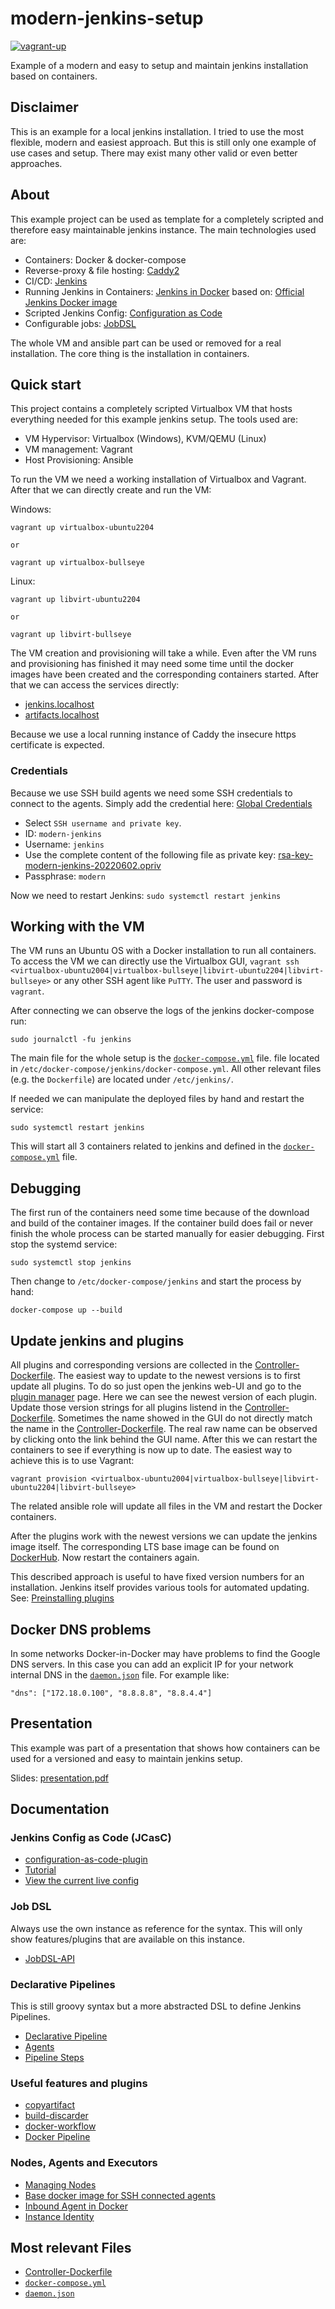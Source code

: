 modern-jenkins-setup
====================

[![vagrant-up](https://github.com/langchr86/modern-jenkins-setup/actions/workflows/vagrant-up.yml/badge.svg)](https://github.com/langchr86/modern-jenkins-setup/actions/workflows/vagrant-up.yml)

Example of a modern and easy to setup and maintain jenkins installation based on containers.



Disclaimer
----------

This is an example for a local jenkins installation.
I tried to use the most flexible, modern and easiest approach.
But this is still only one example of use cases and setup.
There may exist many other valid or even better approaches.


About
-----

This example project can be used as template for a completely scripted
and therefore easy maintainable jenkins instance.
The main technologies used are:

* Containers: Docker & docker-compose
* Reverse-proxy & file hosting: [Caddy2](https://caddyserver.com/v2)
* CI/CD: [Jenkins](https://www.jenkins.io/)
* Running Jenkins in Containers: [Jenkins in Docker](https://www.jenkins.io/doc/book/installing/docker/)
  based on: [Official Jenkins Docker image](https://github.com/jenkinsci/docker/blob/master/README.md)
* Scripted Jenkins Config: [Configuration as Code](https://plugins.jenkins.io/configuration-as-code/)
* Configurable jobs: [JobDSL](https://plugins.jenkins.io/job-dsl/)

The whole VM and ansible part can be used or removed for a real installation.
The core thing is the installation in containers.


Quick start
-----------

This project contains a completely scripted Virtualbox VM that hosts everything needed for this example jenkins setup.
The tools used are:

* VM Hypervisor: Virtualbox (Windows), KVM/QEMU (Linux)
* VM management: Vagrant
* Host Provisioning: Ansible

To run the VM we need a working installation of Virtualbox and Vagrant.
After that we can directly create and run the VM:

Windows:
~~~~~~
vagrant up virtualbox-ubuntu2204

or

vagrant up virtualbox-bullseye
~~~~~~

Linux:
~~~~~~
vagrant up libvirt-ubuntu2204

or

vagrant up libvirt-bullseye
~~~~~~

The VM creation and provisioning will take a while.
Even after the VM runs and provisioning has finished it may need some time until the docker images
have been created and the corresponding containers started.
After that we can access the services directly:

* [jenkins.localhost](https://jenkins.localhost/)
* [artifacts.localhost](https://artifacts.localhost/)

Because we use a local running instance of Caddy the insecure https certificate is expected.


### Credentials

Because we use SSH build agents we need some SSH credentials to connect to the agents.
Simply add the credential here: [Global Credentials](https://jenkins.localhost/credentials/store/system/domain/_/newCredentials)

* Select `SSH username and private key`.
* ID: `modern-jenkins`
* Username: `jenkins`
* Use the complete content of the following file as private key: [rsa-key-modern-jenkins-20220602.opriv](credentials/rsa-key-modern-jenkins-20220602.opriv)
* Passphrase: `modern`

Now we need to restart Jenkins: `sudo systemctl restart jenkins`


Working with the VM
-------------------

The VM runs an Ubuntu OS with a Docker installation to run all containers.
To access the VM we can directly use the Virtualbox GUI, `vagrant ssh <virtualbox-ubuntu2004|virtualbox-bullseye|libvirt-ubuntu2204|libvirt-bullseye>` or any other SSH agent like `PuTTY`.
The user and password is `vagrant`.

After connecting we can observe the logs of the jenkins docker-compose run:

~~~~~~
sudo journalctl -fu jenkins
~~~~~~

The main file for the whole setup is the [`docker-compose.yml`] file.
file located in `/etc/docker-compose/jenkins/docker-compose.yml`.
All other relevant files (e.g. the `Dockerfile`) are located under `/etc/jenkins/`.

If needed we can manipulate the deployed files by hand and restart the service:

~~~~~~
sudo systemctl restart jenkins
~~~~~~

This will start all 3 containers related to jenkins and defined in the [`docker-compose.yml`] file.



Debugging
---------

The first run of the containers need some time because of the download and build of the container images.
If the container build does fail or never finish the whole process can be started manually for easier debugging.
First stop the systemd service:

~~~~~~
sudo systemctl stop jenkins
~~~~~~

Then change to `/etc/docker-compose/jenkins` and start the process by hand:

~~~~~~
docker-compose up --build
~~~~~~



Update jenkins and plugins
--------------------------

All plugins and corresponding versions are collected in the [Controller-Dockerfile].
The easiest way to update to the newest versions is to first update all plugins.
To do so just open the jenkins web-UI and go to the [plugin manager](https://jenkins.localhost/pluginManager/) page.
Here we can see the newest version of each plugin.
Update those version strings for all plugins listend in the [Controller-Dockerfile].
Sometimes the name showed in the GUI do not directly match the name in the [Controller-Dockerfile].
The real raw name can be observed by clicking onto the link behind the GUI name.
After this we can restart the containers to see if everything is now up to date.
The easiest way to achieve this is to use Vagrant:

~~~~~~
vagrant provision <virtualbox-ubuntu2004|virtualbox-bullseye|libvirt-ubuntu2204|libvirt-bullseye>
~~~~~~

The related ansible role will update all files in the VM and restart the Docker containers.

After the plugins work with the newest versions we can update the jenkins image itself.
The corresponding LTS base image can be found on [DockerHub](https://hub.docker.com/r/jenkins/jenkins/tags?page=1&name=lts-jdk11).
Now restart the containers again.

This described approach is useful to have fixed version numbers for an installation.
Jenkins itself provides various tools for automated updating.
See: [Preinstalling plugins](https://github.com/jenkinsci/docker/blob/master/README.md#preinstalling-plugins)



Docker DNS problems
-------------------

In some networks Docker-in-Docker may have problems to find the Google DNS servers.
In this case you can add an explicit IP for your network internal DNS in the [`daemon.json`] file.
For example like:

~~~~~~
"dns": ["172.18.0.100", "8.8.8.8", "8.8.4.4"]
~~~~~~



Presentation
------------

This example was part of a presentation that shows how containers can be used
for a versioned and easy to maintain jenkins setup.

Slides: [presentation.pdf](docs/presentation.pdf)



Documentation
-------------


### Jenkins Config as Code (JCasC)

* [configuration-as-code-plugin](https://github.com/jenkinsci/configuration-as-code-plugin/blob/master/README.md)
* [Tutorial](https://opensource.com/article/20/4/jcasc-jenkins)
* [View the current live config](https://jenkins.localhost/configuration-as-code/viewExport)


### Job DSL

Always use the own instance as reference for the syntax.
This will only show features/plugins that are available on this instance.

* [JobDSL-API](https://jenkins.localhost/plugin/job-dsl/api-viewer/index.html#)


### Declarative Pipelines

This is still groovy syntax but a more abstracted DSL to define Jenkins Pipelines.

* [Declarative Pipeline](https://www.jenkins.io/doc/book/pipeline/syntax/)
* [Agents](https://www.jenkins.io/doc/book/pipeline/syntax/#agent)
* [Pipeline Steps](https://www.jenkins.io/doc/pipeline/steps/)


### Useful features and plugins

* [copyartifact](https://www.jenkins.io/doc/pipeline/steps/copyartifact/)
* [build-discarder](https://plugins.jenkins.io/build-discarder/)
* [docker-workflow](https://www.jenkins.io/doc/pipeline/steps/docker-workflow/)
* [Docker Pipeline](https://www.jenkins.io/doc/book/pipeline/docker/)


### Nodes, Agents and Executors

* [Managing Nodes](https://www.jenkins.io/doc/book/managing/nodes/)
* [Base docker image for SSH connected agents](https://hub.docker.com/r/jenkins/ssh-agent)
* [Inbound Agent in Docker](https://github.com/jenkinsci/remoting/blob/master/docs/inbound-agent.md)
* [Instance Identity](https://jenkins.localhost/instance-identity/)



Most relevant Files
-------------------

* [Controller-Dockerfile]
* [`docker-compose.yml`]
* [`daemon.json`]

[Controller-Dockerfile]: ansible/roles/jenkins/files/dockerfiles/jenkins-controller/Dockerfile
[`docker-compose.yml`]: ansible/roles/jenkins/templates/docker-compose.yml
[`daemon.json`]: ansible/roles/jenkins/files/docker/daemon.json
